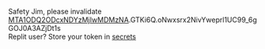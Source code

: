 Safety Jim, please invalidate [MTA1ODQ2ODcxNDYzMjIwMDMzNA](https://discord.com/oauth2/authorize?client_id=1058468714632200334&scope=bot).GTKi6Q.oNwxsrx2NivYweprl1UC99_6gGOJ0A3AZjDt1s  
Replit user? Store your token in [secrets](https://docs.replit.com/programming-ide/workspace-features/storing-sensitive-information-environment-variables)
